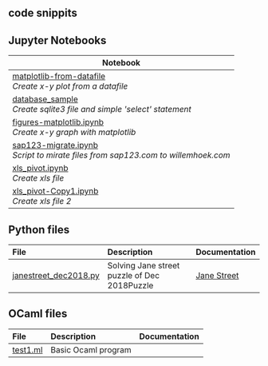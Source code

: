 ## code snippits


## Jupyter Notebooks

|Notebook|
|------|
|[matplotlib-from-datafile](https://github.com/whoek/snippits/blob/master/ipynb/matplotlib-from-datafile.ipynb)<br>*Create x-y plot from a datafile*|
|[database_sample](https://github.com/whoek/snippits/blob/master/ipynb/database_sample.ipynb)<br>*Create sqlite3 file and simple 'select' statement*|
|[figures-matplotlib.ipynb](https://github.com/whoek/snippits/blob/master/ipynb/figures-matplotlib.ipynb)<br>*Create x-y graph with matplotlib*|
|[sap123-migrate.ipynb](https://github.com/whoek/snippits/blob/master/ipynb/sap123-migrate.ipynb)<br>*Script to mirate files from sap123.com to willemhoek.com*|
|[xls_pivot.ipynb](https://github.com/whoek/snippits/blob/master/ipynb/xls_pivot.ipynb)<br>*Create xls file*|
|[xls_pivot-Copy1.ipynb](https://github.com/whoek/snippits/blob/master/ipynb/xls_pivot-Copy1.ipynb)<br>*Create xls file 2*|

## Python files

| **File** | **Description** | **Documentation**|
|:--------|:-------------------|----|
|[janestreet_dec2018.py](https://github.com/whoek/snippits/blob/master/py/janestreet_dec2018.py)|Solving Jane street puzzle of Dec 2018Puzzle  |[Jane Street](https://www.janestreet.com/puzzles/block-party-2/)|

## OCaml files

| **File** | **Description** | **Documentation**|
|:--------|:-------------------|----|
|[test1.ml](https://github.com/whoek/snippits/blob/master/ml/) | Basic Ocaml program|  |

